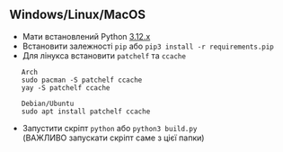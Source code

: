 ## Windows/Linux/MacOS
 - Мати встановлений Python [3.12.x](https://www.python.org/downloads/release/python-3121/#:~:text=Python%20community.-,Files,-Version)
 - Встановити залежності `pip` або `pip3 install -r requirements.pip`
 - Для лінукса встановити `patchelf` та `ccache`
```
   Arch
   sudo pacman -S patchelf ccache
   yay -S patchelf ccache

   Debian/Ubuntu
   sudo apt install patchelf ccache
```
 - Запустити скріпт `python` або `python3 build.py`  
 (ВАЖЛИВО запускати скріпт саме з цієї папки)